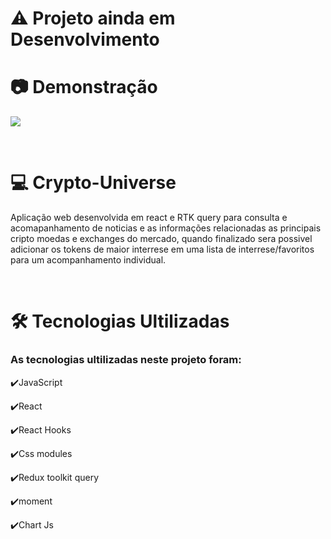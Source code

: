 # ⚠️ Projeto ainda em Desenvolvimento

# 📷 Demonstração

![](images/)


<br>

# 💻 Crypto-Universe 

Aplicação web desenvolvida em react e RTK query para consulta e acomapanhamento de noticias e as informações relacionadas as principais cripto moedas e exchanges do mercado, quando finalizado sera possivel adicionar os tokens de maior interrese em uma lista de interrese/favoritos para um acompanhamento individual.  


<br>

# 🛠 Tecnologias Ultilizadas

### As tecnologias ultilizadas neste projeto foram:

✔️JavaScript

✔️React

✔️React Hooks

✔️Css modules

✔️Redux toolkit query

✔️moment 

✔️Chart Js





